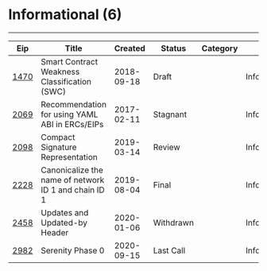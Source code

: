 
# Informational (6)
---
| Eip               | Title                                                | Created    | Status    | Category | Type          |
| ----------------- | ---------------------------------------------------- | ---------- | --------- | -------- | ------------- |
| [1470](/eip-1470) | Smart Contract Weakness Classification (SWC)         | 2018-09-18 | Draft     |          | Informational |
| [2069](/eip-2069) | Recommendation for using YAML ABI in ERCs/EIPs       | 2017-02-11 | Stagnant  |          | Informational |
| [2098](/eip-2098) | Compact Signature Representation                     | 2019-03-14 | Review    |          | Informational |
| [2228](/eip-2228) | Canonicalize the name of network ID 1 and chain ID 1 | 2019-08-04 | Final     |          | Informational |
| [2458](/eip-2458) | Updates and Updated-by Header                        | 2020-01-06 | Withdrawn |          | Informational |
| [2982](/eip-2982) | Serenity Phase 0                                     | 2020-09-15 | Last Call |          | Informational |

    